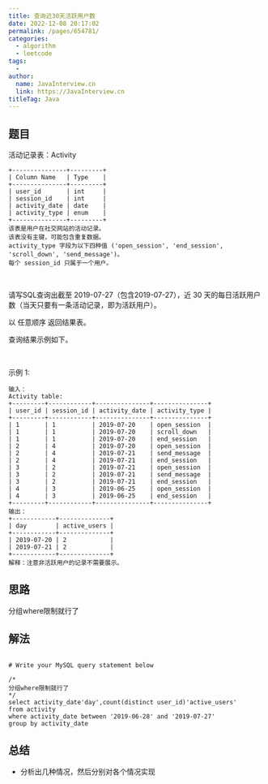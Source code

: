 ```yaml
---
title: 查询近30天活跃用户数
date: 2022-12-08 20:17:02
permalink: /pages/654781/
categories:
  - algorithm
  - leetcode
tags:
  - 
author: 
  name: JavaInterview.cn
  link: https://JavaInterview.cn
titleTag: Java
---
```




## 题目

活动记录表：Activity

    +---------------+---------+
    | Column Name   | Type    |
    +---------------+---------+
    | user_id       | int     |
    | session_id    | int     |
    | activity_date | date    |
    | activity_type | enum    |
    +---------------+---------+
    该表是用户在社交网站的活动记录。
    该表没有主键，可能包含重复数据。
    activity_type 字段为以下四种值 ('open_session', 'end_session', 'scroll_down', 'send_message')。
    每个 session_id 只属于一个用户。
 

请写SQL查询出截至 2019-07-27（包含2019-07-27），近 30 天的每日活跃用户数（当天只要有一条活动记录，即为活跃用户）。

以 任意顺序 返回结果表。

查询结果示例如下。

 

示例 1:

    输入：
    Activity table:
    +---------+------------+---------------+---------------+
    | user_id | session_id | activity_date | activity_type |
    +---------+------------+---------------+---------------+
    | 1       | 1          | 2019-07-20    | open_session  |
    | 1       | 1          | 2019-07-20    | scroll_down   |
    | 1       | 1          | 2019-07-20    | end_session   |
    | 2       | 4          | 2019-07-20    | open_session  |
    | 2       | 4          | 2019-07-21    | send_message  |
    | 2       | 4          | 2019-07-21    | end_session   |
    | 3       | 2          | 2019-07-21    | open_session  |
    | 3       | 2          | 2019-07-21    | send_message  |
    | 3       | 2          | 2019-07-21    | end_session   |
    | 4       | 3          | 2019-06-25    | open_session  |
    | 4       | 3          | 2019-06-25    | end_session   |
    +---------+------------+---------------+---------------+
    输出：
    +------------+--------------+ 
    | day        | active_users |
    +------------+--------------+ 
    | 2019-07-20 | 2            |
    | 2019-07-21 | 2            |
    +------------+--------------+ 
    解释：注意非活跃用户的记录不需要展示。


## 思路

分组where限制就行了

## 解法
```mysql

# Write your MySQL query statement below

/*
分组where限制就行了
*/
select activity_date'day',count(distinct user_id)'active_users'
from activity
where activity_date between '2019-06-28' and '2019-07-27'
group by activity_date
```

## 总结

- 分析出几种情况，然后分别对各个情况实现 
